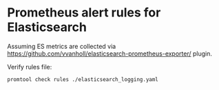 # Prometheus alert rules for Elasticsearch

Assuming ES metrics are collected via <https://github.com/vvanholl/elasticsearch-prometheus-exporter/> plugin.

Verify rules file:

```
promtool check rules ./elasticsearch_logging.yaml
```